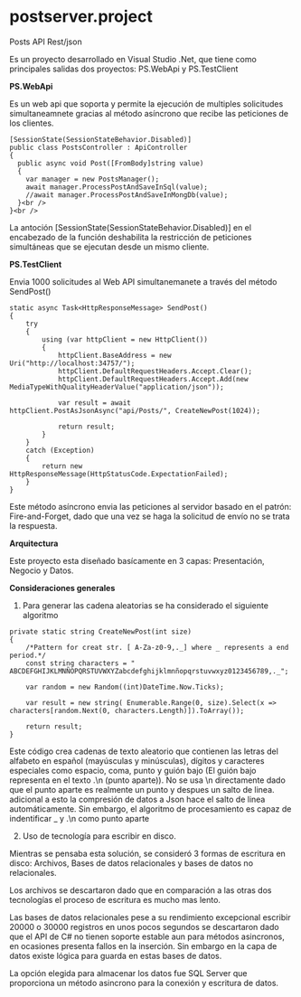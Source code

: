 # postserver.project

Posts API Rest/json

Es un proyecto desarrollado en Visual Studio .Net, que tiene como principales salidas dos proyectos: PS.WebApi y PS.TestClient

<b>PS.WebApi</b>

Es un web api que soporta y permite la ejecución de multiples solicitudes simultaneamnete gracias al método asíncrono que recibe las peticiones de los clientes.

```
[SessionState(SessionStateBehavior.Disabled)]
public class PostsController : ApiController
{
  public async void Post([FromBody]string value)
  {
    var manager = new PostsManager();
    await manager.ProcessPostAndSaveInSql(value);
    //await manager.ProcessPostAndSaveInMongDb(value);
  }<br />
}<br />
```

La antoción [SessionState(SessionStateBehavior.Disabled)] en el encabezado de la función deshabilita la restricción de peticiones simultáneas que se ejecutan desde un mismo cliente.

<b>PS.TestClient</b>

Envia 1000 solicitudes al Web API simultanemanete a través del método SendPost()

```
static async Task<HttpResponseMessage> SendPost()
{
    try
    {
        using (var httpClient = new HttpClient())
        {
            httpClient.BaseAddress = new Uri("http://localhost:34757/");
            httpClient.DefaultRequestHeaders.Accept.Clear();
            httpClient.DefaultRequestHeaders.Accept.Add(new MediaTypeWithQualityHeaderValue("application/json"));

            var result = await httpClient.PostAsJsonAsync("api/Posts/", CreateNewPost(1024));                   

            return result;
        }
    }
    catch (Exception)
    {               
        return new HttpResponseMessage(HttpStatusCode.ExpectationFailed);
    }
}
```

Este método asíncrono envia las peticiones al servidor basado en el patrón: Fire-and-Forget, dado que una vez se haga la solicitud de envío no se trata la respuesta.

<b>Arquitectura</b>

Este proyecto esta diseñado basícamente en 3 capas: Presentación, Negocio y Datos.

<b>Consideraciones generales</b>
1. Para generar las cadena aleatorias se ha considerado el siguiente algoritmo

```
private static string CreateNewPost(int size)
{   
    /*Pattern for creat str. [ A-Za-z0-9,._] where _ represents a end period.*/    
    const string characters = " ABCDEFGHIJKLMNÑOPQRSTUVWXYZabcdefghijklmnñopqrstuvwxyz0123456789,._";

    var random = new Random((int)DateTime.Now.Ticks);

    var result = new string( Enumerable.Range(0, size).Select(x => characters[random.Next(0, characters.Length)]).ToArray());
    
    return result;
}
```

Este código crea cadenas de texto aleatorio que contienen las letras del alfabeto en español (mayúsculas y minúsculas), dígitos y caracteres especiales como espacio, coma, punto y guión bajo (El guión bajo representa en el texto .\n (punto aparte)). No se usa \n directamente dado que el punto aparte es realmente un punto y despues un salto de linea. adicional a esto la compresión de datos a Json hace el salto de linea automáticamente. Sin embargo, el algoritmo de procesamiento es capaz de indentificar _ y .\n como punto aparte

2. Uso de tecnología para escribir en disco.

Mientras se pensaba esta solución, se consideró 3 formas de escritura en disco: Archivos, Bases de datos relacionales y bases de datos no relacionales.

Los archivos se descartaron dado que en comparación a las otras dos tecnologías el proceso de escritura es mucho mas lento.

Las bases de datos relacionales pese a su rendimiento excepcional escribir 20000 o 30000 registros en unos pocos segundos se descartaron dado que el API de C# no tienen soporte estable aun para métodos asincronos, en ocasiones presenta fallos en la inserción. Sin embargo en la capa de datos existe lógica para guarda en estas bases de datos.

La opción elegida para almacenar los datos fue SQL Server que proporciona un método asincrono para la conexión y escritura de datos.




